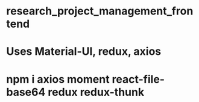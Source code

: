 # research_project_management_frontend

# Uses Material-UI, redux, axios

# npm i axios moment react-file-base64 redux redux-thunk
